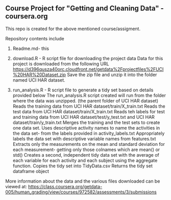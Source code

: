 Course Project for "Getting and Cleaning Data" - coursera.org
-------------------------------------------------------------

This repo is created for the above mentioned course/assigment.


Repository contents include

1. Readme.md- this

2. download.R - R script file for downloading the project data
Data for this project is downloaded from the following URL
https://d396qusza40orc.cloudfront.net/getdata%2Fprojectfiles%2FUCI%20HAR%20Dataset.zip 
Save the zip file and unzip it into the folder named UCI HAR dataset.

3. run_analysis.R - R script file to generate a tidy set based on details provided below
The run_analysis.R script created will run from the folder where the data was unzipped. (the parent folder of UCI HAR dataset)
Reads the training data from UCI HAR dataset/train/X_train.txt
Reads the test data from UCI HAR dataset/train/X_train.txt
Reads teh labels for test and training data from UCI HAR dataset/test/y_test.txt and UCI HAR dataset/train/y_train.txt
Merges the training and the test sets to create one data set.
Uses descriptive activity names to name the activities in the data set- from the labels provided in activity_labels.txt
Appropriately labels the data set with descriptive variable names from features.txt
Extracts only the measurements on the mean and standard deviation for each measurement- getting only those colnames which are mean() or std() 
Creates a second, independent tidy data set with the average of each variable for each activity and each subject using the aggregate function.
Copies the tidy set into TidyData.csv
Returns the tidy set dataframe object

More information about the data and the various files downloaded can be viewed at:
https://class.coursera.org/getdata-005/human_grading/view/courses/972582/assessments/3/submissions

